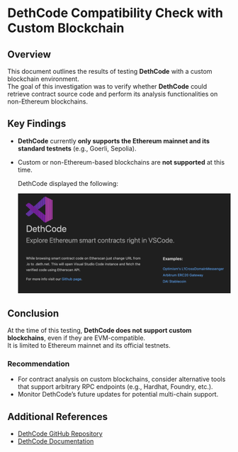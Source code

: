 # DethCode Compatibility Check with Custom Blockchain

## Overview

This document outlines the results of testing **DethCode** with a custom blockchain environment.  
The goal of this investigation was to verify whether **DethCode** could retrieve contract source code and perform its analysis functionalities on non-Ethereum blockchains.

## Key Findings

- **DethCode** currently **only supports the Ethereum mainnet and its standard testnets** (e.g., Goerli, Sepolia).
- Custom or non-Ethereum-based blockchains are **not supported** at this time.

    DethCode displayed the following:

   ![Dethcode Screenshot](./connection-error.png)


## Conclusion

At the time of this testing, **DethCode does not support custom blockchains**, even if they are EVM-compatible.  
It is limited to Ethereum mainnet and its official testnets.

### Recommendation

- For contract analysis on custom blockchains, consider alternative tools that support arbitrary RPC endpoints (e.g., Hardhat, Foundry, etc.).
- Monitor DethCode’s future updates for potential multi-chain support.

## Additional References

- [DethCode GitHub Repository](https://github.com/dethcrypto/dethcode)
- [DethCode Documentation](https://github.com/dethcrypto/dethcode/blob/main/README.md)

